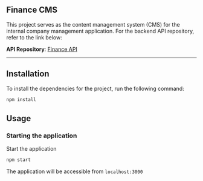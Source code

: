 ## Finance CMS

This project serves as the content management system (CMS) for the internal company management application. For the backend API repository, refer to the link below:

**API Repository**: [Finance API](https://github.com/ITZ-Developers/Finance-API)

---

## Installation

To install the dependencies for the project, run the following command:

```sh
npm install
```

## Usage

### Starting the application

Start the application

```sh
npm start
```

The application will be accessible from `localhost:3000`
